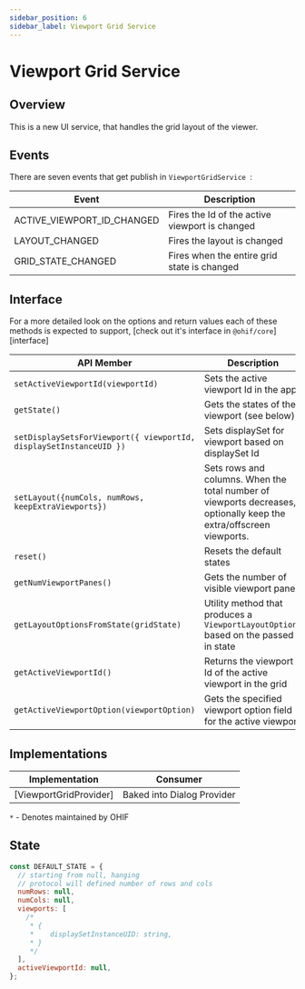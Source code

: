 ```yaml
---
sidebar_position: 6
sidebar_label: Viewport Grid Service
---
```


# Viewport Grid Service

## Overview

This is a new UI service, that handles the grid layout of the viewer.

## Events

There are seven events that get publish in `ViewportGridService `:

| Event                         | Description                                       |
| ----------------------------- | --------------------------------------------------|
| ACTIVE_VIEWPORT_ID_CHANGED | Fires the Id of the active viewport is changed |
| LAYOUT_CHANGED                | Fires the layout is changed                       |
| GRID_STATE_CHANGED            | Fires when the entire grid state is changed       |
## Interface

For a more detailed look on the options and return values each of these methods
is expected to support, [check out it's interface in `@ohif/core`][interface]

| API Member                                                            | Description                                         |
| --------------------------------------------------------------------- | --------------------------------------------------- |
| `setActiveViewportId(viewportId)`                                       | Sets the active viewport Id in the app           |
| `getState()`                                                          | Gets the states of the viewport (see below)         |
| `setDisplaySetsForViewport({ viewportId, displaySetInstanceUID })` | Sets displaySet for viewport based on displaySet Id |
| `setLayout({numCols, numRows, keepExtraViewports})`                   | Sets rows and columns. When the total number of viewports decreases, optionally keep the extra/offscreen viewports. |
| `reset()`                                                             | Resets the default states                           |
| `getNumViewportPanes()`                                               | Gets the number of visible viewport panes           |
| `getLayoutOptionsFromState(gridState)`                                | Utility method that produces a `ViewportLayoutOptions` based on the passed in state|
| `getActiveViewportId()`                                | Returns the viewport Id of the active viewport in the grid|
| `getActiveViewportOption(viewportOption)`                             | Gets the specified viewport option field for the active viewport |

## Implementations

| Implementation         | Consumer                   |
| ---------------------- | -------------------------- |
| [ViewportGridProvider] | Baked into Dialog Provider |

`*` - Denotes maintained by OHIF

## State

```js
const DEFAULT_STATE = {
  // starting from null, hanging
  // protocol will defined number of rows and cols
  numRows: null,
  numCols: null,
  viewports: [
    /*
     * {
     *    displaySetInstanceUID: string,
     * }
     */
  ],
  activeViewportId: null,
};
```
